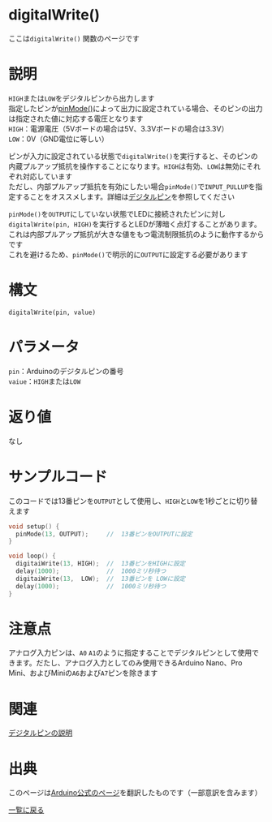 # digitalWrite()

ここは`digitalWrite()` 関数のページです

# 説明

`HIGH`または`LOW`をデジタルピンから出力します  
指定したピンが[pinMode()](./../pinMode)によって出力に設定されている場合、そのピンの出力は指定された値に対応する電圧となります  
`HIGH`：電源電圧（5Vボードの場合は5V、3.3Vボードの場合は3.3V）  
`LOW`：0V（GND電位に等しい）  

ピンが入力に設定されている状態で`digitalWrite()`を実行すると、そのピンの内蔵プルアップ抵抗を操作することになります。`HIGH`は有効、`LOW`は無効にそれぞれ対応しています  
ただし、内部プルアップ抵抗を有効にしたい場合`pinMode()`で`INPUT_PULLUP`を指定することをオススメします。詳細は[デジタルピン](./../digital-pins)を参照してください  

`pinMode()`を`OUTPUT`にしていない状態でLEDに接続されたピンに対し`digitalWrite(pin, HIGH)`を実行するとLEDが薄暗く点灯することがあります。これは内部プルアップ抵抗が大きな値をもつ電流制限抵抗のように動作するからです  
これを避けるため、`pinMode()`で明示的に`OUTPUT`に設定する必要があります  

# 構文

`digitalWrite(pin, value)`

# パラメータ

`pin`：Arduinoのデジタルピンの番号  
`vaiue`：`HIGH`または`LOW`  

# 返り値

なし

# サンプルコード

このコードでは13番ピンを`OUTPUT`として使用し、`HIGH`と`LOW`を1秒ごとに切り替えます

```cpp
void setup() {
  pinMode(13, OUTPUT);     //  13番ピンをOUTPUTに設定
}

void loop() {
  digitaiWrite(13, HIGH);  //  13番ピンをHIGHに設定
  delay(1000);             //  1000ミリ秒待つ
  digitaiWrite(13,  LOW);  //  13番ピンを LOWに設定
  delay(1000);             //  1000ミリ秒待つ
}
```

# 注意点

アナログ入力ピンは、`A0` `A1`のように指定することでデジタルピンとして使用できます。だたし、アナログ入力としてのみ使用できるArduino Nano、Pro Mini、およびMiniの`A6`および`A7`ピンを除きます

# 関連

[デジタルピンの説明](./../digital-pins)  

# 出典

このページは[Arduino公式のページ](https://www.arduino.cc/reference/en/language/functions/digital-io/digitalwrite/)を翻訳したものです（一部意訳を含みます）

[一覧に戻る](https://docs.nchlab.net/Arduino/ref/)  
